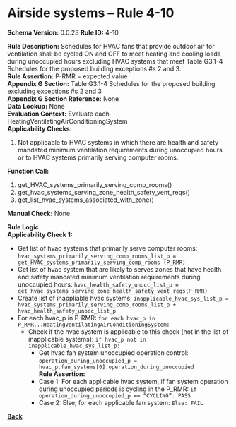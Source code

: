 # Airside systems – Rule 4-10

**Schema Version:** 0.0.23
**Rule ID:** 4-10  
 
**Rule Description:** Schedules for HVAC fans that provide outdoor air for ventilation shall be cycled ON and OFF to meet heating and cooling loads during unoccupied hours excluding HVAC systems that meet Table G3.1-4 Schedules for the proposed building exceptions #s 2 and 3.  
**Rule Assertion:** P-RMR = expected value                                           
**Appendix G Section:** Table G3.1-4 Schedules for the proposed building excluding exceptions #s 2 and 3  
**Appendix G Section Reference:** None  
**Data Lookup:** None  
**Evaluation Context:** Evaluate each HeatingVentilatingAirConditioningSystem  
**Applicability Checks:**  

1. Not applicable to HVAC systems in which there are health and safety mandated minimum ventilation requirements during unoccupied hours or to HVAC systems primarily serving computer rooms.
 
**Function Call:** 

1. get_HVAC_systems_primarily_serving_comp_rooms()
2. get_hvac_systems_serving_zone_health_safety_vent_reqs()
3. get_list_hvac_systems_associated_with_zone()  

**Manual Check:** None 

**Rule Logic**  
**Applicability Check 1:** 
- Get list of hvac systems that primarily serve computer rooms: `hvac_systems_primarily_serving_comp_rooms_list_p = get_HVAC_systems_primarily_serving_comp_rooms (P_RMR)`
- Get list of hvac system that are likely to serves zones that have health and safety mandated minimum ventilation requirements during unoccupied hours: `hvac_health_safety_unocc_list_p = get_hvac_systems_serving_zone_health_safety_vent_reqs(P_RMR)`
- Create list of inappliable hvac systems: `inapplicable_hvac_sys_list_p = hvac_systems_primarily_serving_comp_rooms_list_p + hvac_health_safety_unocc_list_p`           
- For each hvac_p in P-RMR: `for each hvac_p in P_RMR...HeatingVentilatingAirConditioningSystem:`                         
    - Check if the hvac system is applicable to this check (not in the list of inapplicable systems): `if hvac_p not in inapplicable_hvac_sys_list_p:`
        - Get hvac fan system unoccupied operation control: `operation_during_unoccupied_p = hvac_p.fan_systems[0].operation_during_unoccupied`  
        **Rule Assertion:**
        - Case 1: For each applicable hvac system, if fan system operation during unoccupied periods is cycling in the P_RMR: `if operation_during_unoccupied_p == “CYCLING”: PASS`
        - Case 2: Else, for each applicable fan system: `Else: FAIL`

**[Back](../_toc.md)**
